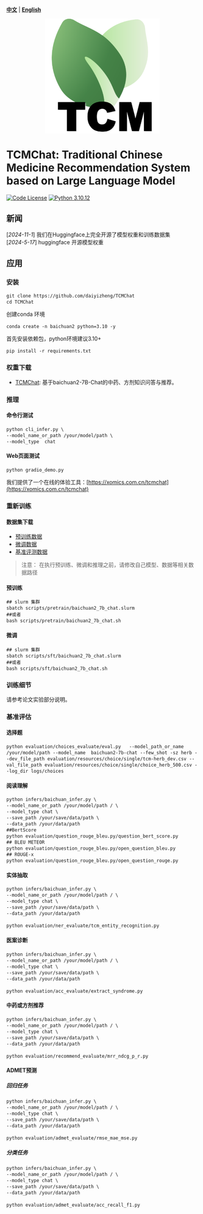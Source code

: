 [**中文**](./README_ZH.md) | [**English**](./README.md)

<p align="center" width="100%">
<a href="https://github.com/daiyizheng/TCMChat" target="_blank"><img src="assets/logo.png" alt="TCMChat" style="width: 25%; min-width: 300px; display: block; margin: auto;"></a>
</p>

# TCMChat: Traditional Chinese Medicine Recommendation System based on Large Language Model

[![Code License](https://img.shields.io/badge/Code%20License-Apache_2.0-green.svg)](https://github.com/SCIR-HI/Huatuo-Llama-Med-Chinese/blob/main/LICENSE) [![Python 3.10.12](https://img.shields.io/badge/python-3.10.12-blue.svg)](https://www.python.org/downloads/release/python-390/)

## 新闻
[*2024-11-1*] 我们在Huggingface上完全开源了模型权重和训练数据集                 
[*2024-5-17*] huggingface 开源模型权重


## 应用

### 安装
```shell
git clone https://github.com/daiyizheng/TCMChat
cd TCMChat
```

创建conda 环境
```shell
conda create -n baichuan2 python=3.10 -y
```

首先安装依赖包，python环境建议3.10+
``` shell
pip install -r requirements.txt
```

### 权重下载
- [TCMChat](https://huggingface.co/daiyizheng/TCMChat): 基于baichuan2-7B-Chat的中药、方剂知识问答与推荐。

### 推理
#### 命令行测试

```shell
python cli_infer.py \
--model_name_or_path /your/model/path \
--model_type  chat
```

#### Web页面测试

```shell
python gradio_demo.py
```
我们提供了一个在线的体验工具：[https://xomics.com.cn/tcmchat](https://xomics.com.cn/tcmchat)


### 重新训练
#### 数据集下载

- [预训练数据](https://huggingface.co/datasets/ZJUFanLab/TCMChat-dataset-600k) 
- [微调数据](https://huggingface.co/datasets/ZJUFanLab/TCMChat-dataset-600k)
- [基准评测数据](https://github.com/ZJUFanLab/TCMChat/tree/master/evaluation/resources)


> 注意： 在执行预训练、微调和推理之前，请修改自己模型、数据等相关数据路径
#### 预训练

```shell
## slurm 集群
sbatch scripts/pretrain/baichuan2_7b_chat.slurm
##或者
bash scripts/pretrain/baichuan2_7b_chat.sh
```

#### 微调
```shell
## slurm 集群
sbatch scripts/sft/baichuan2_7b_chat.slurm
##或者
bash scripts/sft/baichuan2_7b_chat.sh
```
### 训练细节

请参考论文实验部分说明。

### 基准评估
#### 选择题
```shell
python evaluation/choices_evaluate/eval.py   --model_path_or_name /your/model/path --model_name  baichuan2-7b-chat --few_shot -sz herb --dev_file_path evaluation/resources/choice/single/tcm-herb_dev.csv --val_file_path evaluation/resources/choice/single/choice_herb_500.csv --log_dir logs/choices
```

#### 阅读理解
```shell
python infers/baichuan_infer.py \
--model_name_or_path /your/model/path / \
--model_type chat \
--save_path /your/save/data/path \
--data_path /your/data/path
##BertScore
python evaluation/question_rouge_bleu.py/question_bert_score.py
## BLEU METEOR
python evaluation/question_rouge_bleu.py/open_question_bleu.py
## ROUGE-x
python evaluation/question_rouge_bleu.py/open_question_rouge.py

```
#### 实体抽取
```shell
python infers/baichuan_infer.py \
--model_name_or_path /your/model/path / \
--model_type chat \
--save_path /your/save/data/path \
--data_path /your/data/path

python evaluation/ner_evaluate/tcm_entity_recognition.py

```
#### 医案诊断
```shell
python infers/baichuan_infer.py \
--model_name_or_path /your/model/path / \
--model_type chat \
--save_path /your/save/data/path \
--data_path /your/data/path

python evaluation/acc_evaluate/extract_syndrome.py

```
#### 中药或方剂推荐
```shell
python infers/baichuan_infer.py \
--model_name_or_path /your/model/path / \
--model_type chat \
--save_path /your/save/data/path \
--data_path /your/data/path

python evaluation/recommend_evaluate/mrr_ndcg_p_r.py

```
#### ADMET预测
##### 回归任务
```shell
python infers/baichuan_infer.py \
--model_name_or_path /your/model/path / \
--model_type chat \
--save_path /your/save/data/path \
--data_path /your/data/path

python evaluation/admet_evaluate/rmse_mae_mse.py

```
##### 分类任务
```shell
python infers/baichuan_infer.py \
--model_name_or_path /your/model/path / \
--model_type chat \
--save_path /your/save/data/path \
--data_path /your/data/path

python evaluation/admet_evaluate/acc_recall_f1.py

```
